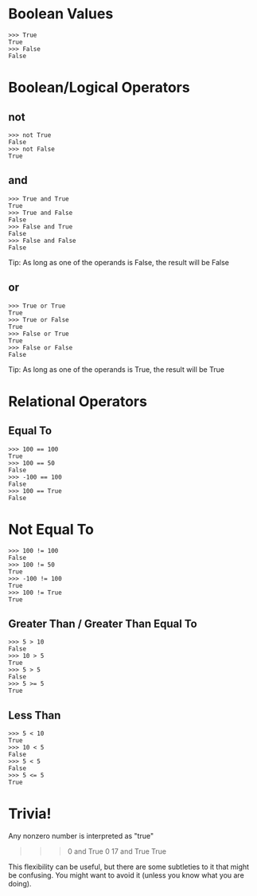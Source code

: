 # Boolean Values

    >>> True
    True
    >>> False
    False

# Boolean/Logical Operators

## not

    >>> not True
    False
    >>> not False
    True

## and

    >>> True and True
    True
    >>> True and False
    False
    >>> False and True
    False
    >>> False and False
    False

Tip: As long as one of the operands is False, the result will be False

## or

    >>> True or True
    True
    >>> True or False
    True
    >>> False or True
    True
    >>> False or False
    False

Tip: As long as one of the operands is True, the result will be True

# Relational Operators

## Equal To
    
    >>> 100 == 100
    True
    >>> 100 == 50
    False
    >>> -100 == 100
    False
    >>> 100 == True
    False

# Not Equal To

    >>> 100 != 100
    False
    >>> 100 != 50
    True
    >>> -100 != 100
    True
    >>> 100 != True
    True

## Greater Than / Greater Than Equal To

    >>> 5 > 10
    False
    >>> 10 > 5
    True
    >>> 5 > 5
    False
    >>> 5 >= 5
    True

## Less Than

    >>> 5 < 10
    True
    >>> 10 < 5
    False
    >>> 5 < 5
    False
    >>> 5 <= 5
    True

# Trivia!

Any nonzero number is interpreted as "true"

>>> 0 and True
0
>>> 17 and True
True

This flexibility can be useful, but there are some subtleties to it that might be confusing. You might want to avoid it (unless you know what you are doing).
